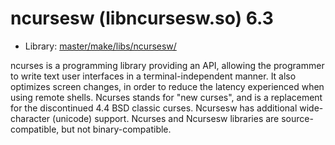 # ncursesw (libncursesw.so) 6.3
 - Library: [master/make/libs/ncursesw/](https://github.com/Freetz-NG/freetz-ng/tree/master/make/libs/ncursesw/)

ncurses is a programming library providing an API, allowing the programmer to write text user interfaces in a terminal-independent manner. It also optimizes screen changes, in order to reduce the latency experienced when using remote shells. Ncurses stands for "new curses", and is a replacement for the discontinued 4.4 BSD classic curses. Ncursesw has additional wide-character (unicode) support. Ncurses and Ncursesw libraries are source-compatible, but not binary-compatible.

